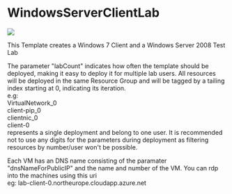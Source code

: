 # WindowsServerClientLab


<a href="https://portal.azure.com/#create/Microsoft.Template/uri/https%3A%2F%2Fraw.githubusercontent.com%2Feldanielo%2FWindowsServerClientLab%2Fmaster%2FWindowsServerClientLab%2Fazuredeploy.json" target="_blank">
    <img src="http://azuredeploy.net/deploybutton.png"/>
</a>

<p>
This Template creates a Windows 7 Client and a Windows Server 2008 Test Lab 
</p>

The parameter "labCount" indicates how often the template should be deployed, making it easy to deploy it for multiple lab users. All resources will be deployed in the same Resource Group and will be tagged by a tailing index starting at 0, indicating its iteration.</br>
e.g: </br>
VirtualNetwork_0 </br>
client-pip_0 </br>
clientnic_0 </br>
client-0 </br>
represents a single deployment and belong to one user. 
It is recommended not to use any digits for the parameters during deployment as filtering resources by number/user won't be possible. 

<p>
Each VM has an DNS name consisting of the paramater "dnsNameForPublicIP" and the name and number of the VM. You can rdp into the machines using this uri</br>
eg: lab-client-0.northeurope.cloudapp.azure.net 
</p>